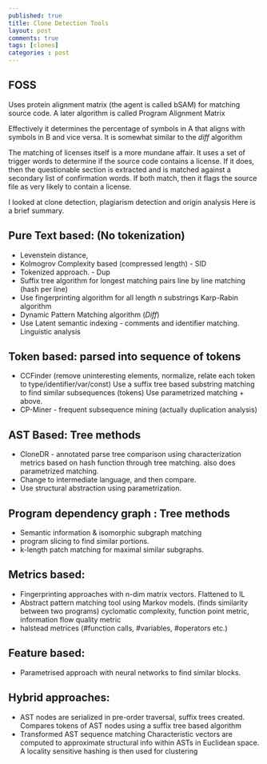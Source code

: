 ```yaml
---
published: true
title: Clone Detection Tools
layout: post
comments: true
tags: [clones]
categories : post
---
```


## FOSS

Uses protein alignment matrix (the agent is called bSAM) for
matching source code. A later algorithm is called Program Alignment Matrix

Effectively it determines the percentage of symbols in A that aligns
with symbols in B and vice versa. It is somewhat similar to the *diff*
algorithm

The matching of licenses itself is a more mundane affair. It uses
a set of trigger words to determine if the source code contains a
license. If it does, then the questionable section is extracted and is
matched against a secondary list of confirmation words. If both match,
then it flags the source file as very likely to contain a license.

I looked at clone detection, plagiarism detection and origin analysis
Here is a brief summary.

Pure Text based:  (No tokenization)
----------------
- Levenstein distance,
- Kolmogrov Complexity based (compressed length) - SID
- Tokenized approach. - Dup
- Suffix tree algorithm for longest matching pairs
      line by line matching (hash per line)
- Use fingerprinting algorithm for all length *n* substrings
      Karp-Rabin algorithm
- Dynamic Pattern Matching algorithm (*Diff*)
- Use Latent semantic indexing - comments and identifier matching.
  Linguistic analysis

Token based: parsed into sequence of tokens
-----------
- CCFinder (remove uninteresting elements, normalize,
  relate each token to type/identifier/var/const)
  Use a suffix tree based substring matching to find similar subsequences (tokens)
  Use parametrized matching + above.
- CP-Miner - frequent subsequence mining (actually duplication analysis)

AST Based: Tree methods
--------------
- CloneDR - annotated parse tree comparison using characterization metrics
  based on hash function through tree matching. also does parametrized matching.
- Change to intermediate language, and then compare.
- Use structural abstraction using parametrization.

Program dependency graph : Tree methods
-------------------------
- Semantic information & isomorphic subgraph matching
- program slicing to find similar portions.
- k-length patch matching for maximal similar subgraphs.

Metrics based:
-------------
- Fingerprinting approaches with n-dim matrix vectors. Flattened to IL
- Abstract pattern matching tool using Markov models.
      (finds similarity between two programs)
  cyclomatic complexity, function point metric, information flow quality metric
- halstead metrices (#function calls, #variables, #operators etc.)

Feature based:
--------------
- Parametrised approach with neural networks to find similar blocks.

Hybrid approaches:
----------------
- AST nodes are serialized in pre-order traversal,
  suffix trees created.
  Compares tokens of AST nodes using a suffix tree based algorithm
- Transformed AST sequence matching
  Characteristic vectors are computed to approximate structural
  info within ASTs in Euclidean space. A locality sensitive hashing is
  then used for clustering

